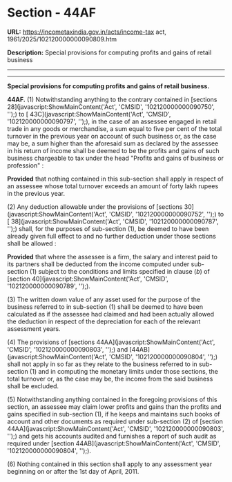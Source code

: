 # Section - 44AF

**URL:** https://incometaxindia.gov.in/acts/income-tax act, 1961/2025/102120000000090809.htm

**Description:** Special provisions for computing profits and gains of retail business

---

****  
  
**Special provisions for computing profits and gains of retail business.**

**44AF.** (1) Notwithstanding anything to the contrary contained in [sections 28](javascript:ShowMainContent\('Act', 'CMSID', '102120000000090750', ''\);) to [ 43C](javascript:ShowMainContent\('Act', 'CMSID', '102120000000090797', ''\);), in the case of an assessee engaged in retail trade in any goods or merchandise, a sum equal to five per cent of the total turnover in the previous year on account of such business or, as the case may be, a sum higher than the aforesaid sum as declared by the assessee in his return of income shall be deemed to be the profits and gains of such business chargeable to tax under the head "Profits and gains of business or profession" :

**Provided** that nothing contained in this sub-section shall apply in respect of an assessee whose total turnover exceeds an amount of forty lakh rupees in the previous year.

(2) Any deduction allowable under the provisions of [sections 30](javascript:ShowMainContent\('Act', 'CMSID', '102120000000090752', ''\);) to [ 38](javascript:ShowMainContent\('Act', 'CMSID', '102120000000090787', ''\);) shall, for the purposes of sub-section (1), be deemed to have been already given full effect to and no further deduction under those sections shall be allowed :

**Provided** that where the assessee is a firm, the salary and interest paid to its partners shall be deducted from the income computed under sub-section (1) subject to the conditions and limits specified in clause (_b_) of [section 40](javascript:ShowMainContent\('Act', 'CMSID', '102120000000090789', ''\);).

(3) The written down value of any asset used for the purpose of the business referred to in sub-section (1) shall be deemed to have been calculated as if the assessee had claimed and had been actually allowed the deduction in respect of the depreciation for each of the relevant assessment years.

(4) The provisions of [sections 44AA](javascript:ShowMainContent\('Act', 'CMSID', '102120000000090803', ''\);) and [44AB](javascript:ShowMainContent\('Act', 'CMSID', '102120000000090804', ''\);) shall not apply in so far as they relate to the business referred to in sub-section (1) and in computing the monetary limits under those sections, the total turnover or, as the case may be, the income from the said business shall be excluded.

(5) Notwithstanding anything contained in the foregoing provisions of this section, an assessee may claim lower profits and gains than the profits and gains specified in sub-section (1), if he keeps and maintains such books of account and other documents as required under sub-section (2) of [section 44AA](javascript:ShowMainContent\('Act', 'CMSID', '102120000000090803', ''\);) and gets his accounts audited and furnishes a report of such audit as required under [section 44AB](javascript:ShowMainContent\('Act', 'CMSID', '102120000000090804', ''\);).

(6) Nothing contained in this section shall apply to any assessment year beginning on or after the 1st day of April, 2011.